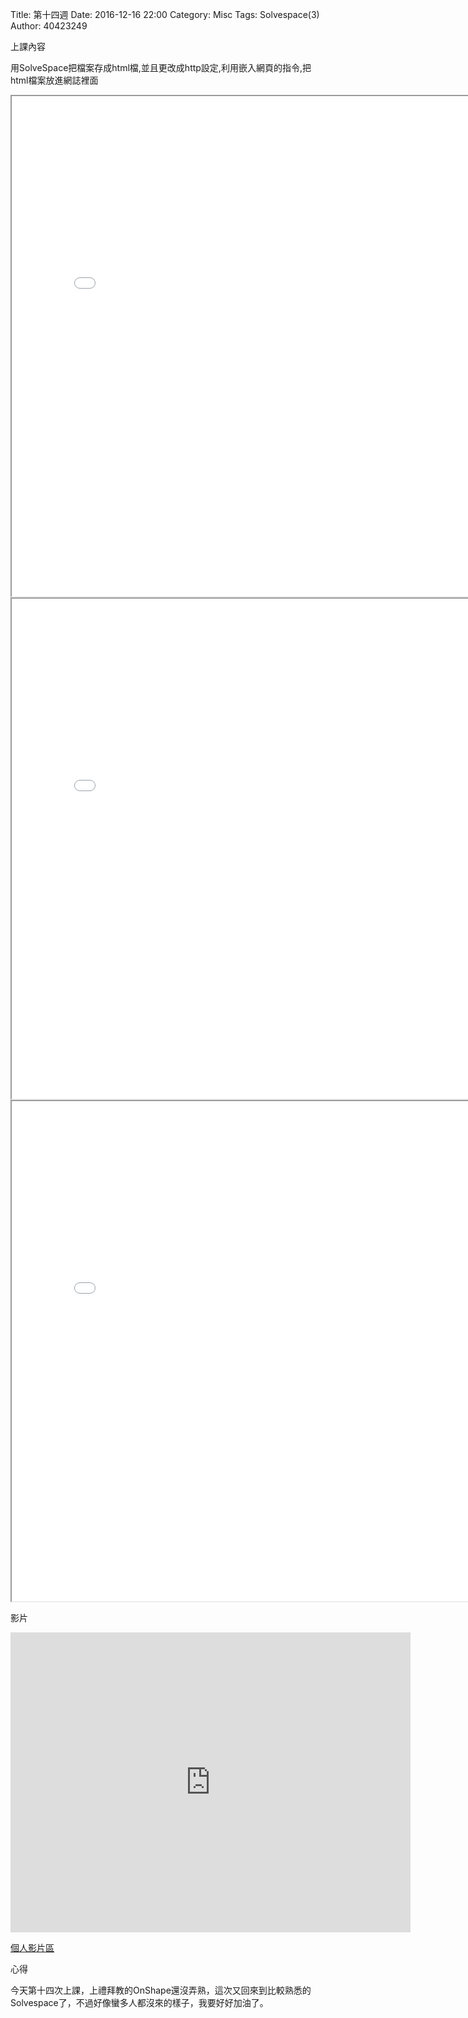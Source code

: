 Title: 第十四週
Date: 2016-12-16 22:00
Category: Misc
Tags: Solvespace(3)
Author: 40423249

上課內容

<!-- PELICAN_END_SUMMARY -->


<p>用SolveSpace把檔案存成html檔,並且更改成http設定,利用嵌入網頁的指令,把html檔案放進網誌裡面<p>

<iframe src="./../data/image/W14-1.html" width="800"  height="800"/></iframe>
<iframe src="./../data/image/W14-2.html" width="800"  height="800"/></iframe>
<iframe src="./../data/image/W14-3.html" width="800"  height="800"/></iframe>


<p>影片</p>
<iframe src="https://player.vimeo.com/video/199455251" width="640" height="480" frameborder="0" webkitallowfullscreen mozallowfullscreen allowfullscreen></iframe>



<p><a href="https://vimeo.com/user61519433">個人影片區</a></p>














<p>心得<p>

今天第十四次上課，上禮拜教的OnShape還沒弄熟，這次又回來到比較熟悉的Solvespace了，不過好像蠻多人都沒來的樣子，我要好好加油了。




